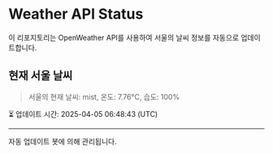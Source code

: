 
# Weather API Status

이 리포지토리는 OpenWeather API를 사용하여 서울의 날씨 정보를 자동으로 업데이트합니다.

## 현재 서울 날씨
> 서울의 현재 날씨: mist, 온도: 7.76°C, 습도: 100%

⏳ 업데이트 시간: 2025-04-05 06:48:43 (UTC)

---
자동 업데이트 봇에 의해 관리됩니다.

